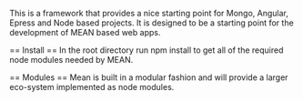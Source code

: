 This is a framework that provides a nice starting point for Mongo, Angular, Epress and Node based projects.
It is designed to be a starting point for the development of MEAN based web apps.

== Install ==
In the root directory run
npm install
to get all of the required node modules needed by MEAN.

== Modules ==
Mean is built in a modular fashion and will provide a larger eco-system implemented as node modules.
